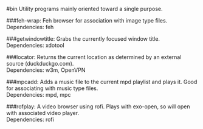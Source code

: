 #bin
Utility programs mainly oriented toward a single purpose.

###feh-wrap:
  Feh browser for association with image type files.  
  Dependencies: feh

###getwindowtitle:
   Grabs the currently focused window title.  
   Dependencies: xdotool

###locator:
   Returns the current location as determined by an external source (duckduckgo.com).  
   Dependencies: w3m, OpenVPN

###mpcadd:
   Adds a music file to the current mpd playlist and plays it. Good for associating with music type files.  
   Dependencies: mpd, mpc

###rofplay:
   A video browser using rofi. Plays with exo-open, so will open with associated video player.  
   Dependencies: rofi
